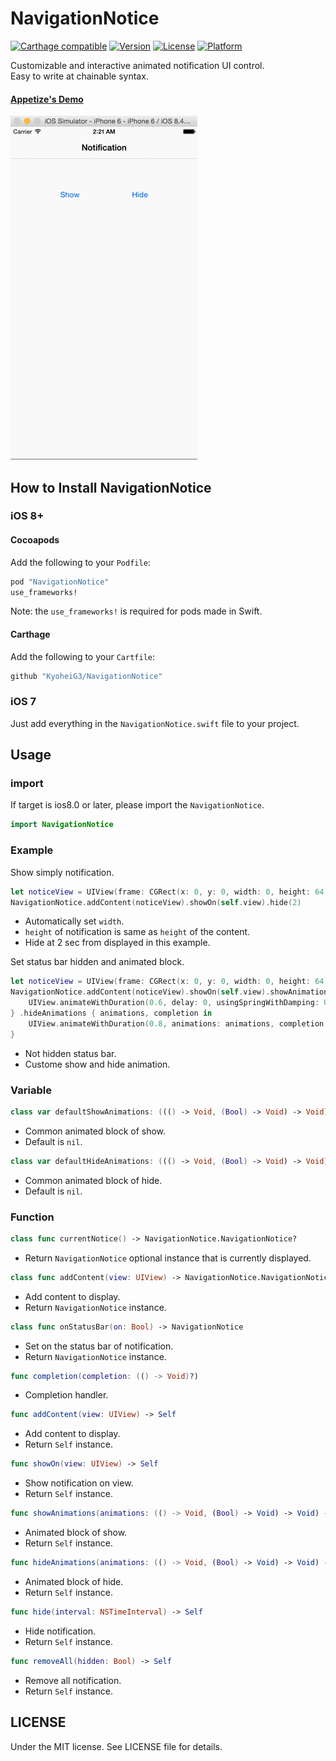 # NavigationNotice

[![Carthage compatible](https://img.shields.io/badge/Carthage-compatible-4BC51D.svg?style=flat)](https://github.com/Carthage/Carthage)
[![Version](https://img.shields.io/cocoapods/v/NavigationNotice.svg?style=flat)](http://cocoadocs.org/docsets/NavigationNotice)
[![License](https://img.shields.io/cocoapods/l/NavigationNotice.svg?style=flat)](http://cocoadocs.org/docsets/NavigationNotice)
[![Platform](https://img.shields.io/cocoapods/p/NavigationNotice.svg?style=flat)](http://cocoadocs.org/docsets/NavigationNotice)

Customizable and interactive animated notification UI control.  
Easy to write at chainable syntax.

#### [Appetize's Demo](https://appetize.io/app/pdyqqg01mq9qutk9xf52bk3p8w)

![Notice](https://github.com/KyoheiG3/assets/blob/master/NavigationNotice/notice.gif)

## How to Install NavigationNotice

### iOS 8+

#### Cocoapods

Add the following to your `Podfile`:

```Ruby
pod "NavigationNotice"
use_frameworks!
```
Note: the `use_frameworks!` is required for pods made in Swift.

#### Carthage

Add the following to your `Cartfile`:

```Ruby
github "KyoheiG3/NavigationNotice"
```

### iOS 7

Just add everything in the `NavigationNotice.swift` file to your project.

## Usage

### import

If target is ios8.0 or later, please import the `NavigationNotice`.

```swift
import NavigationNotice
```

### Example

Show simply notification.

```swift
let noticeView = UIView(frame: CGRect(x: 0, y: 0, width: 0, height: 64))
NavigationNotice.addContent(noticeView).showOn(self.view).hide(2)
```
* Automatically set `width`.
* `height` of notification is same as `height` of the content.
* Hide at 2 sec from displayed in this example.

Set status bar hidden and animated block.

```swift
let noticeView = UIView(frame: CGRect(x: 0, y: 0, width: 0, height: 64))
NavigationNotice.addContent(noticeView).showOn(self.view).showAnimations { animations, completion in
    UIView.animateWithDuration(0.6, delay: 0, usingSpringWithDamping: 0.8, initialSpringVelocity: 0.1, options: .BeginFromCurrentState, animations: animations, completion: completion)
} .hideAnimations { animations, completion in
    UIView.animateWithDuration(0.8, animations: animations, completion: completion)
}
```
* Not hidden status bar.
* Custome show and hide animation.

### Variable

```swift
class var defaultShowAnimations: ((() -> Void, (Bool) -> Void) -> Void)?
```
* Common animated block of show.
* Default is `nil`.

```swift
class var defaultHideAnimations: ((() -> Void, (Bool) -> Void) -> Void)?
```
* Common animated block of hide.
* Default is `nil`.

### Function

```swift
class func currentNotice() -> NavigationNotice.NavigationNotice?
```
* Return `NavigationNotice` optional instance that is currently displayed.

```swift
class func addContent(view: UIView) -> NavigationNotice.NavigationNotice
```
* Add content to display.
* Return `NavigationNotice` instance.

```swift
class func onStatusBar(on: Bool) -> NavigationNotice
```
* Set on the status bar of notification.
* Return `NavigationNotice` instance.

```swift
func completion(completion: (() -> Void)?)
```
* Completion handler.

```swift
func addContent(view: UIView) -> Self
```
* Add content to display.
* Return `Self` instance.

```swift
func showOn(view: UIView) -> Self
```
* Show notification on view.
* Return `Self` instance.

```swift
func showAnimations(animations: (() -> Void, (Bool) -> Void) -> Void) -> Self
```
* Animated block of show.
* Return `Self` instance.

```swift
func hideAnimations(animations: (() -> Void, (Bool) -> Void) -> Void) -> Self
```
* Animated block of hide.
* Return `Self` instance.

```swift
func hide(interval: NSTimeInterval) -> Self
```
* Hide notification.
* Return `Self` instance.

```swift
func removeAll(hidden: Bool) -> Self
```
* Remove all notification.
* Return `Self` instance.

## LICENSE

Under the MIT license. See LICENSE file for details.
